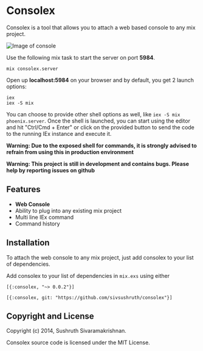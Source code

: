 # Consolex

Consolex is a tool that allows you to attach a web based console to any mix project.

![Image of console](https://camo.githubusercontent.com/868e1d520c1e46898d34270cbb773d20483177de/687474703a2f2f692e696d6775722e636f6d2f795369647970472e706e67)

Use the following mix task to start the server on port **5984**.

```
mix consolex.server
```

Open up **localhost:5984** on your browser and by default, you get 2 launch options: 

```
iex
iex -S mix
```
You can choose to provide other shell options as well, like `iex -S mix phoenix.server`.
Once the shell is launched, you can start using the editor and hit "Ctrl/Cmd + Enter" or click on the provided button to send the code to the running IEx instance and execute it. 

**Warning: Due to the exposed shell for commands, it is strongly advised to refrain from using this in production environment**

**Warning: This project is still in development and contains bugs. Please help by reporting issues on github**

## Features

* **Web Console**
* Ability to plug into any existing mix project
* Multi line IEx command
* Command history


## Installation

To attach the web console to any mix project, just add consolex to your list of dependencies.

Add consolex to your list of dependencies in `mix.exs` using either 

`[{:consolex, "~> 0.0.2"}]` 

`[{:consolex, git: "https://github.com/sivsushruth/consolex"}]`
    
## Copyright and License

Copyright (c) 2014, Sushruth Sivaramakrishnan.

Consolex source code is licensed under the MIT License.    


